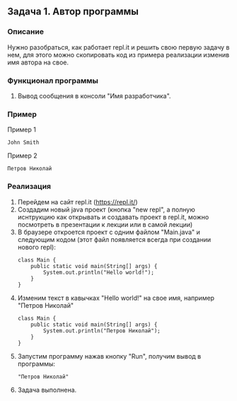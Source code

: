 ## Задача 1. Автор программы

### Описание
Нужно разобраться, как работает repl.it и решить свою первую задачу в нем,
для этого можно скопировать код из примера реализации изменив имя автора на свое.

### Функционал программы
1. Вывод сообщения в консоли "Имя разработчика".

### Пример
Пример 1
```
John Smith
```
Пример 2
```
Петров Николай
```

### Реализация
1. Перейдем на сайт repl.it (https://repl.it/)
2. Создадим новый java проект (кнопка "new repl", а полную иснтрукцию как открывать и создавать проект в repl.it, можно посмотреть в презентации к лекции или в самой лекции)
3. В браузере откроется проект с одним файлом "Main.java" и следующим кодом (этот файл появляется всегда при создании нового repl):
    ```
    class Main {
        public static void main(String[] args) {
            System.out.println("Hello world!");
        }
    }
    ```
4. Изменим текст в кавычках "Hello world!" на свое имя, например "Петров Николай"
    ```
    class Main {
        public static void main(String[] args) {
            System.out.println("Петров Николай");
        }
    }
    ```
5. Запустим программу нажав кнопку "Run", получим вывод в программы:
    ```
    "Петров Николай"
    ```
6. Задача выполнена.
